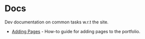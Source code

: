 # Docs

Dev documentation on common tasks w.r.t the site.

- [Adding Pages](./adding-pages.md) - How-to guide for adding pages to the portfolio.